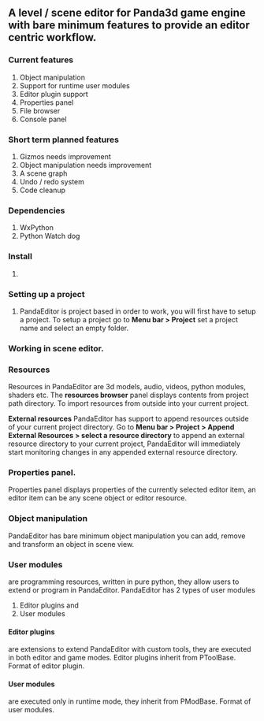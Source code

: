 ## A level / scene editor for Panda3d game engine with bare minimum features to provide an editor centric workflow.

### Current features
1. Object manipulation
2. Support for runtime user modules 
3. Editor plugin support
4. Properties panel 
5. File browser
6. Console panel

### Short term planned features
1. Gizmos needs improvement
2. Object manipulation needs improvement
3. A scene graph
4. Undo / redo system
5. Code cleanup

### Dependencies
1. WxPython
2. Python Watch dog

### Install
1. 

### Setting up a project 
1. PandaEditor is project based in order to work, you will first have to setup a project.
To setup a project go to **Menu bar > Project** set a project name and select an empty folder.

### Working in scene editor.
 
### Resources
Resources in PandaEditor are 3d models, audio, videos, python modules, shaders etc.
The **resources browser** panel displays contents from project path directory.
To import resources from outside into your current project.

**External resources**
PandaEditor has support to append resources outside of your current project directory.
Go to **Menu bar > Project > Append External Resources > select a resource directory** to append an external resource directory to your current project, PandaEditor will immediately start monitoring changes in any appended external resource directory.

### Properties panel.
Properties panel displays properties of the currently selected editor item, an editor item can be any scene object or editor resource.

### Object manipulation 
PandaEditor has bare minimum object manipulation you can add, remove and transform an object in scene view.

### User modules
are programming resources, written in pure python, they allow users to extend or program in PandaEditor.
PandaEditor has 2 types of user modules
1. Editor plugins and
2. User modules

#### Editor plugins
are extensions to extend PandaEditor with custom tools, they are executed in both editor and game modes.
Editor plugins inherit from PToolBase.
Format of editor plugin.
 
#### User modules
are executed only in runtime mode, they inherit from PModBase.
Format of user modules.
